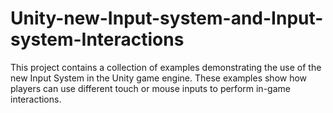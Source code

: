 # Unity-new-Input-system-and-Input-system-Interactions
This project contains a collection of examples demonstrating the use of the new Input System in the Unity game engine. These examples show how players can use different touch or mouse inputs to perform in-game interactions.
